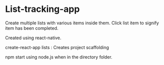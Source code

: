 # List-tracking-app
Create multiple lists with various items inside them. Click list item to signify item has been completed.

Created using react-native.

create-react-app lists : Creates project scaffolding

npm start using node.js when in the directory folder.
